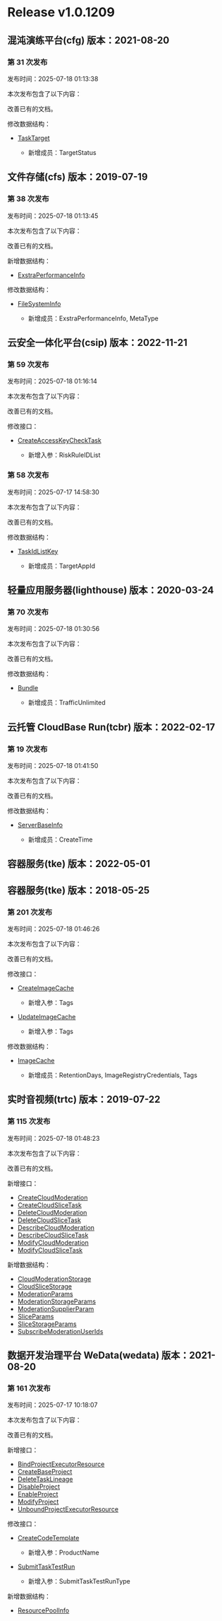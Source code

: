 # Release v1.0.1209

## 混沌演练平台(cfg) 版本：2021-08-20

### 第 31 次发布

发布时间：2025-07-18 01:13:38

本次发布包含了以下内容：

改善已有的文档。

修改数据结构：

* [TaskTarget](https://cloud.tencent.com/document/api/1500/71784#TaskTarget)

	* 新增成员：TargetStatus




## 文件存储(cfs) 版本：2019-07-19

### 第 38 次发布

发布时间：2025-07-18 01:13:45

本次发布包含了以下内容：

改善已有的文档。

新增数据结构：

* [ExstraPerformanceInfo](https://cloud.tencent.com/document/api/582/38175#ExstraPerformanceInfo)

修改数据结构：

* [FileSystemInfo](https://cloud.tencent.com/document/api/582/38175#FileSystemInfo)

	* 新增成员：ExstraPerformanceInfo, MetaType




## 云安全一体化平台(csip) 版本：2022-11-21

### 第 59 次发布

发布时间：2025-07-18 01:16:14

本次发布包含了以下内容：

改善已有的文档。

修改接口：

* [CreateAccessKeyCheckTask](https://cloud.tencent.com/document/api/664/120916)

	* 新增入参：RiskRuleIDList


### 第 58 次发布

发布时间：2025-07-17 14:58:30

本次发布包含了以下内容：

改善已有的文档。

修改数据结构：

* [TaskIdListKey](https://cloud.tencent.com/document/api/664/90825#TaskIdListKey)

	* 新增成员：TargetAppId




## 轻量应用服务器(lighthouse) 版本：2020-03-24

### 第 70 次发布

发布时间：2025-07-18 01:30:56

本次发布包含了以下内容：

改善已有的文档。

修改数据结构：

* [Bundle](https://cloud.tencent.com/document/api/1207/47576#Bundle)

	* 新增成员：TrafficUnlimited




## 云托管 CloudBase Run(tcbr) 版本：2022-02-17

### 第 19 次发布

发布时间：2025-07-18 01:41:50

本次发布包含了以下内容：

改善已有的文档。

修改数据结构：

* [ServerBaseInfo](https://cloud.tencent.com/document/api/1243/75713#ServerBaseInfo)

	* 新增成员：CreateTime




## 容器服务(tke) 版本：2022-05-01



## 容器服务(tke) 版本：2018-05-25

### 第 201 次发布

发布时间：2025-07-18 01:46:26

本次发布包含了以下内容：

改善已有的文档。

修改接口：

* [CreateImageCache](https://cloud.tencent.com/document/api/457/70861)

	* 新增入参：Tags

* [UpdateImageCache](https://cloud.tencent.com/document/api/457/70857)

	* 新增入参：Tags


修改数据结构：

* [ImageCache](https://cloud.tencent.com/document/api/457/31866#ImageCache)

	* 新增成员：RetentionDays, ImageRegistryCredentials, Tags




## 实时音视频(trtc) 版本：2019-07-22

### 第 115 次发布

发布时间：2025-07-18 01:48:23

本次发布包含了以下内容：

改善已有的文档。

新增接口：

* [CreateCloudModeration](https://cloud.tencent.com/document/api/647/121442)
* [CreateCloudSliceTask](https://cloud.tencent.com/document/api/647/121447)
* [DeleteCloudModeration](https://cloud.tencent.com/document/api/647/121441)
* [DeleteCloudSliceTask](https://cloud.tencent.com/document/api/647/121446)
* [DescribeCloudModeration](https://cloud.tencent.com/document/api/647/121440)
* [DescribeCloudSliceTask](https://cloud.tencent.com/document/api/647/121445)
* [ModifyCloudModeration](https://cloud.tencent.com/document/api/647/121439)
* [ModifyCloudSliceTask](https://cloud.tencent.com/document/api/647/121444)

新增数据结构：

* [CloudModerationStorage](https://cloud.tencent.com/document/api/647/44055#CloudModerationStorage)
* [CloudSliceStorage](https://cloud.tencent.com/document/api/647/44055#CloudSliceStorage)
* [ModerationParams](https://cloud.tencent.com/document/api/647/44055#ModerationParams)
* [ModerationStorageParams](https://cloud.tencent.com/document/api/647/44055#ModerationStorageParams)
* [ModerationSupplierParam](https://cloud.tencent.com/document/api/647/44055#ModerationSupplierParam)
* [SliceParams](https://cloud.tencent.com/document/api/647/44055#SliceParams)
* [SliceStorageParams](https://cloud.tencent.com/document/api/647/44055#SliceStorageParams)
* [SubscribeModerationUserIds](https://cloud.tencent.com/document/api/647/44055#SubscribeModerationUserIds)



## 数据开发治理平台 WeData(wedata) 版本：2021-08-20

### 第 161 次发布

发布时间：2025-07-17 10:18:07

本次发布包含了以下内容：

改善已有的文档。

新增接口：

* [BindProjectExecutorResource](https://cloud.tencent.com/document/api/1267/121421)
* [CreateBaseProject](https://cloud.tencent.com/document/api/1267/121425)
* [DeleteTaskLineage](https://cloud.tencent.com/document/api/1267/121426)
* [DisableProject](https://cloud.tencent.com/document/api/1267/121424)
* [EnableProject](https://cloud.tencent.com/document/api/1267/121423)
* [ModifyProject](https://cloud.tencent.com/document/api/1267/121422)
* [UnboundProjectExecutorResource](https://cloud.tencent.com/document/api/1267/121420)

修改接口：

* [CreateCodeTemplate](https://cloud.tencent.com/document/api/1267/118409)

	* 新增入参：ProductName

* [SubmitTaskTestRun](https://cloud.tencent.com/document/api/1267/95147)

	* 新增入参：SubmitTaskTestRunType


新增数据结构：

* [ResourcePoolInfo](https://cloud.tencent.com/document/api/1267/76336#ResourcePoolInfo)



